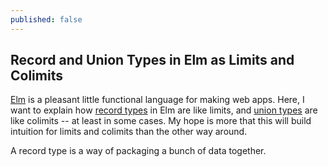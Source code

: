 ```yaml
---
published: false
---
```

## Record and Union Types in Elm as Limits and Colimits

[Elm](http://elm-lang.org/) is a pleasant little functional language for making web apps. Here, I want to explain how [record types](http://elm-lang.org/docs/records#record-types) in Elm are like limits, and [union types](https://guide.elm-lang.org/types/union_types.html) are like colimits -- at least in some cases. My hope is more that this will build intuition for limits and colimits than the other way around.

A record type is a way of packaging a bunch of data together. 

